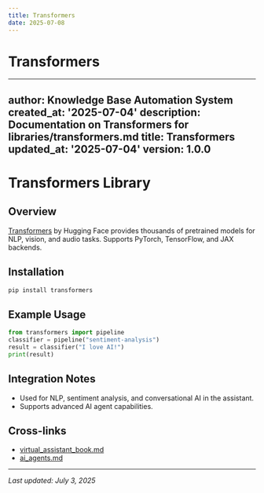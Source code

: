 ```yaml
---
title: Transformers
date: 2025-07-08
---
```


# Transformers

---
author: Knowledge Base Automation System
created_at: '2025-07-04'
description: Documentation on Transformers for libraries/transformers.md
title: Transformers
updated_at: '2025-07-04'
version: 1.0.0
---

# Transformers Library

## Overview
[Transformers](https://huggingface.co/transformers/) by Hugging Face provides thousands of pretrained models for NLP, vision, and audio tasks. Supports PyTorch, TensorFlow, and JAX backends.

## Installation
```sh
pip install transformers
```

## Example Usage
```python
from transformers import pipeline
classifier = pipeline("sentiment-analysis")
result = classifier("I love AI!")
print(result)
```

## Integration Notes
- Used for NLP, sentiment analysis, and conversational AI in the assistant.
- Supports advanced AI agent capabilities.

## Cross-links
- [virtual_assistant_book.md](../virtual_assistant_book.md)
- [ai_agents.md](../ai_agents.md)

---
_Last updated: July 3, 2025_
